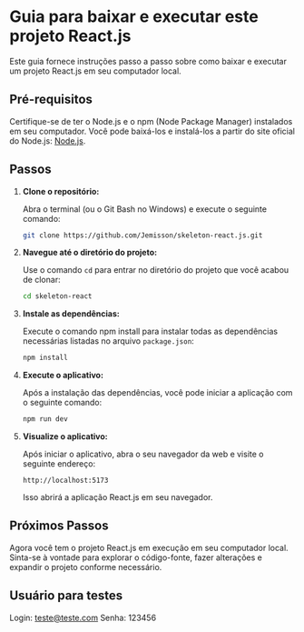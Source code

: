 # Guia para baixar e executar este projeto React.js

Este guia fornece instruções passo a passo sobre como baixar e executar um projeto React.js em seu computador local.

## Pré-requisitos

Certifique-se de ter o Node.js e o npm (Node Package Manager) instalados em seu computador. Você pode baixá-los e instalá-los a partir do site oficial do Node.js: [Node.js](https://nodejs.org/).

## Passos

1. **Clone o repositório:**

   Abra o terminal (ou o Git Bash no Windows) e execute o seguinte comando:

   ```bash
   git clone https://github.com/Jemisson/skeleton-react.js.git
   ```

2. **Navegue até o diretório do projeto:**

   Use o comando `cd` para entrar no diretório do projeto que você acabou de clonar:

   ```bash
   cd skeleton-react
   ```

3. **Instale as dependências:**

   Execute o comando npm install para instalar todas as dependências necessárias listadas no arquivo `package.json`:

   ```bash
   npm install
   ```

4. **Execute o aplicativo:**

   Após a instalação das dependências, você pode iniciar a aplicação com o seguinte comando:

   ```bash
   npm run dev
   ```

5. **Visualize o aplicativo:**

   Após iniciar o aplicativo, abra o seu navegador da web e visite o seguinte endereço:

   ```
   http://localhost:5173
   ```

   Isso abrirá a aplicação React.js em seu navegador.

## Próximos Passos

Agora você tem o projeto React.js em execução em seu computador local. Sinta-se à vontade para explorar o código-fonte, fazer alterações e expandir o projeto conforme necessário.

## Usuário para testes

Login: teste@teste.com
Senha: 123456
